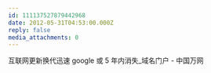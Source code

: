 ```yaml
---
id: 111137527879442968
date: 2012-05-31T04:53:00.000Z
reply: false
media_attachments: 0
---
```


互联网更新换代迅速 google 或 5 年内消失_域名门户 - 中国万网 ​​​​

